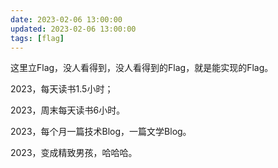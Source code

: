 ```yaml
---
date: 2023-02-06 13:00:00
updated: 2023-02-06 13:00:00
tags: [flag]
---
```


这里立Flag，没人看得到，没人看得到的Flag，就是能实现的Flag。













<!---more-->









2023，每天读书1.5小时；

2023，周末每天读书6小时。

2023，每个月一篇技术Blog，一篇文学Blog。

2023，变成精致男孩，哈哈哈。